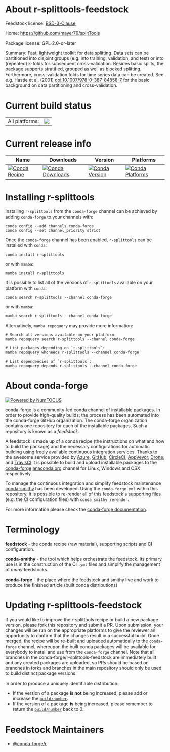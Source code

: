 About r-splittools-feedstock
============================

Feedstock license: [BSD-3-Clause](https://github.com/conda-forge/r-splittools-feedstock/blob/main/LICENSE.txt)

Home: https://github.com/mayer79/splitTools

Package license: GPL-2.0-or-later

Summary: Fast, lightweight toolkit for data splitting. Data sets can be partitioned into disjoint groups (e.g. into training, validation, and test) or into (repeated) k-folds for subsequent cross-validation. Besides basic splits, the package supports stratified, grouped as well as blocked splitting. Furthermore, cross-validation folds for time series data can be created. See e.g. Hastie et al. (2001) <doi:10.1007/978-0-387-84858-7> for the basic background on data partitioning and cross-validation.

Current build status
====================


<table><tr><td>All platforms:</td>
    <td>
      <a href="https://dev.azure.com/conda-forge/feedstock-builds/_build/latest?definitionId=13913&branchName=main">
        <img src="https://dev.azure.com/conda-forge/feedstock-builds/_apis/build/status/r-splittools-feedstock?branchName=main">
      </a>
    </td>
  </tr>
</table>

Current release info
====================

| Name | Downloads | Version | Platforms |
| --- | --- | --- | --- |
| [![Conda Recipe](https://img.shields.io/badge/recipe-r--splittools-green.svg)](https://anaconda.org/conda-forge/r-splittools) | [![Conda Downloads](https://img.shields.io/conda/dn/conda-forge/r-splittools.svg)](https://anaconda.org/conda-forge/r-splittools) | [![Conda Version](https://img.shields.io/conda/vn/conda-forge/r-splittools.svg)](https://anaconda.org/conda-forge/r-splittools) | [![Conda Platforms](https://img.shields.io/conda/pn/conda-forge/r-splittools.svg)](https://anaconda.org/conda-forge/r-splittools) |

Installing r-splittools
=======================

Installing `r-splittools` from the `conda-forge` channel can be achieved by adding `conda-forge` to your channels with:

```
conda config --add channels conda-forge
conda config --set channel_priority strict
```

Once the `conda-forge` channel has been enabled, `r-splittools` can be installed with `conda`:

```
conda install r-splittools
```

or with `mamba`:

```
mamba install r-splittools
```

It is possible to list all of the versions of `r-splittools` available on your platform with `conda`:

```
conda search r-splittools --channel conda-forge
```

or with `mamba`:

```
mamba search r-splittools --channel conda-forge
```

Alternatively, `mamba repoquery` may provide more information:

```
# Search all versions available on your platform:
mamba repoquery search r-splittools --channel conda-forge

# List packages depending on `r-splittools`:
mamba repoquery whoneeds r-splittools --channel conda-forge

# List dependencies of `r-splittools`:
mamba repoquery depends r-splittools --channel conda-forge
```


About conda-forge
=================

[![Powered by
NumFOCUS](https://img.shields.io/badge/powered%20by-NumFOCUS-orange.svg?style=flat&colorA=E1523D&colorB=007D8A)](https://numfocus.org)

conda-forge is a community-led conda channel of installable packages.
In order to provide high-quality builds, the process has been automated into the
conda-forge GitHub organization. The conda-forge organization contains one repository
for each of the installable packages. Such a repository is known as a *feedstock*.

A feedstock is made up of a conda recipe (the instructions on what and how to build
the package) and the necessary configurations for automatic building using freely
available continuous integration services. Thanks to the awesome service provided by
[Azure](https://azure.microsoft.com/en-us/services/devops/), [GitHub](https://github.com/),
[CircleCI](https://circleci.com/), [AppVeyor](https://www.appveyor.com/),
[Drone](https://cloud.drone.io/welcome), and [TravisCI](https://travis-ci.com/)
it is possible to build and upload installable packages to the
[conda-forge](https://anaconda.org/conda-forge) [anaconda.org](https://anaconda.org/)
channel for Linux, Windows and OSX respectively.

To manage the continuous integration and simplify feedstock maintenance
[conda-smithy](https://github.com/conda-forge/conda-smithy) has been developed.
Using the ``conda-forge.yml`` within this repository, it is possible to re-render all of
this feedstock's supporting files (e.g. the CI configuration files) with ``conda smithy rerender``.

For more information please check the [conda-forge documentation](https://conda-forge.org/docs/).

Terminology
===========

**feedstock** - the conda recipe (raw material), supporting scripts and CI configuration.

**conda-smithy** - the tool which helps orchestrate the feedstock.
                   Its primary use is in the construction of the CI ``.yml`` files
                   and simplify the management of *many* feedstocks.

**conda-forge** - the place where the feedstock and smithy live and work to
                  produce the finished article (built conda distributions)


Updating r-splittools-feedstock
===============================

If you would like to improve the r-splittools recipe or build a new
package version, please fork this repository and submit a PR. Upon submission,
your changes will be run on the appropriate platforms to give the reviewer an
opportunity to confirm that the changes result in a successful build. Once
merged, the recipe will be re-built and uploaded automatically to the
`conda-forge` channel, whereupon the built conda packages will be available for
everybody to install and use from the `conda-forge` channel.
Note that all branches in the conda-forge/r-splittools-feedstock are
immediately built and any created packages are uploaded, so PRs should be based
on branches in forks and branches in the main repository should only be used to
build distinct package versions.

In order to produce a uniquely identifiable distribution:
 * If the version of a package **is not** being increased, please add or increase
   the [``build/number``](https://docs.conda.io/projects/conda-build/en/latest/resources/define-metadata.html#build-number-and-string).
 * If the version of a package **is** being increased, please remember to return
   the [``build/number``](https://docs.conda.io/projects/conda-build/en/latest/resources/define-metadata.html#build-number-and-string)
   back to 0.

Feedstock Maintainers
=====================

* [@conda-forge/r](https://github.com/conda-forge/r/)


